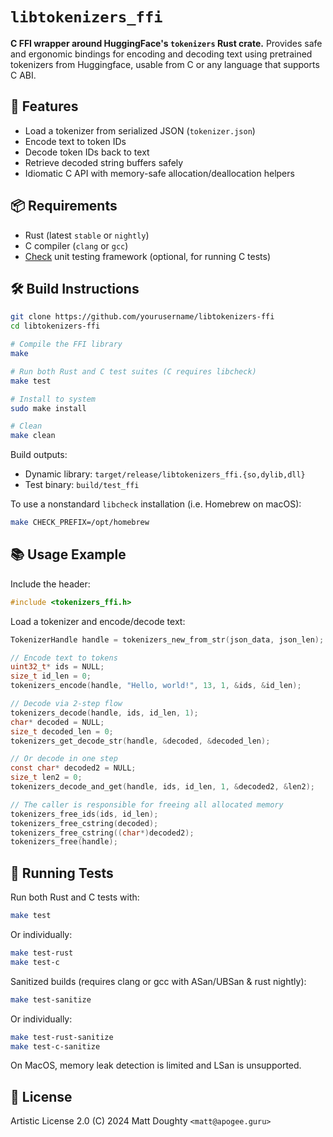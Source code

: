 # `libtokenizers_ffi`

**C FFI wrapper around HuggingFace's `tokenizers` Rust crate.**
Provides safe and ergonomic bindings for encoding and decoding text using pretrained tokenizers from Huggingface, usable from C or any language that supports C ABI.

## 🔧 Features

* Load a tokenizer from serialized JSON (`tokenizer.json`)
* Encode text to token IDs
* Decode token IDs back to text
* Retrieve decoded string buffers safely
* Idiomatic C API with memory-safe allocation/deallocation helpers

## 📦 Requirements

* Rust (latest `stable` or `nightly`)
* C compiler (`clang` or `gcc`)
* [Check](https://libcheck.github.io/check/) unit testing framework (optional, for running C tests)

## 🛠 Build Instructions

```bash
git clone https://github.com/yourusername/libtokenizers-ffi
cd libtokenizers-ffi

# Compile the FFI library
make

# Run both Rust and C test suites (C requires libcheck)
make test

# Install to system
sudo make install

# Clean
make clean
```

Build outputs:

* Dynamic library: `target/release/libtokenizers_ffi.{so,dylib,dll}`
* Test binary: `build/test_ffi`

To use a nonstandard `libcheck` installation (i.e. Homebrew on macOS):

```bash
make CHECK_PREFIX=/opt/homebrew
```

## 📚 Usage Example

Include the header:

```c
#include <tokenizers_ffi.h>
```

Load a tokenizer and encode/decode text:

```c
TokenizerHandle handle = tokenizers_new_from_str(json_data, json_len);

// Encode text to tokens
uint32_t* ids = NULL;
size_t id_len = 0;
tokenizers_encode(handle, "Hello, world!", 13, 1, &ids, &id_len);

// Decode via 2-step flow
tokenizers_decode(handle, ids, id_len, 1);
char* decoded = NULL;
size_t decoded_len = 0;
tokenizers_get_decode_str(handle, &decoded, &decoded_len);

// Or decode in one step
const char* decoded2 = NULL;
size_t len2 = 0;
tokenizers_decode_and_get(handle, ids, id_len, 1, &decoded2, &len2);

// The caller is responsible for freeing all allocated memory
tokenizers_free_ids(ids, id_len);
tokenizers_free_cstring(decoded);
tokenizers_free_cstring((char*)decoded2);
tokenizers_free(handle);
```

## 🧪 Running Tests

Run both Rust and C tests with:

```bash
make test
```

Or individually:

```bash
make test-rust
make test-c
```

Sanitized builds (requires clang or gcc with ASan/UBSan & rust nightly):

```bash
make test-sanitize
```

Or individually:

```bash
make test-rust-sanitize
make test-c-sanitize
```

On MacOS, memory leak detection is limited and LSan is unsupported.

## 📜 License

Artistic License 2.0
(C) 2024 Matt Doughty `<matt@apogee.guru>`

